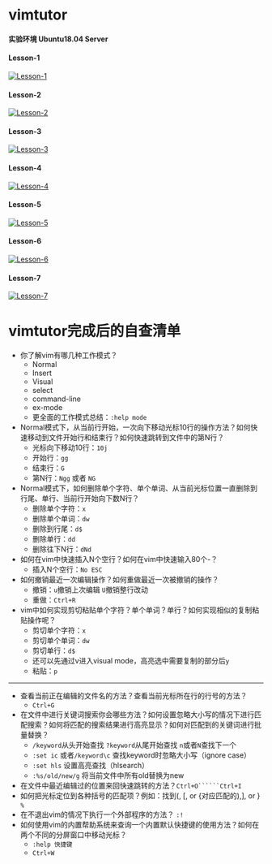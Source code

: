 # vimtutor 

#### 实验环境 Ubuntu18.04 Server

#### Lesson-1
[![Lesson-1](https://asciinema.org/a/237492.png)](https://asciinema.org/a/237492)

#### Lesson-2
[![Lesson-2](https://asciinema.org/a/237510.png)](https://asciinema.org/a/237510)

#### Lesson-3
[![Lesson-3](https://asciinema.org/a/237512.png)](https://asciinema.org/a/237512)

#### Lesson-4
[![Lesson-4](https://asciinema.org/a/241522.png)](https://asciinema.org/a/241522)

#### Lesson-5
[![Lesson-5](https://asciinema.org/a/241523.png)](https://asciinema.org/a/241523)

#### Lesson-6
[![Lesson-6](https://asciinema.org/a/241525.png)](https://asciinema.org/a/241525)

#### Lesson-7
[![Lesson-7](https://asciinema.org/a/241527.png)](https://asciinema.org/a/241527)


# vimtutor完成后的自查清单

* 你了解vim有哪几种工作模式？
	* Normal
	* Insert
	* Visual
	* select
	* command-line 
	* ex-mode 
	* 更全面的工作模式总结：```:help mode```
* Normal模式下，从当前行开始，一次向下移动光标10行的操作方法？如何快速移动到文件开始行和结束行？如何快速跳转到文件中的第N行？
	* 光标向下移动10行：```10j```
	* 开始行：```gg```
	* 结束行：```G```
   * 第N行：```Ngg``` 或者 ```NG``` 
* Normal模式下，如何删除单个字符、单个单词、从当前光标位置一直删除到行尾、单行、当前行开始向下数N行？
	* 删除单个字符：```x```
	* 删除单个单词：```dw```
	* 删除到行尾：```d$```
	* 删除单行：```dd```	
	* 删除往下N行：```dNd```
* 如何在vim中快速插入N个空行？如何在vim中快速输入80个-？
	* 插入N个空行：```No ESC```
* 如何撤销最近一次编辑操作？如何重做最近一次被撤销的操作？
	* 撤销：```u```撤销上次编辑 ```U```撤销整行改动
	* 重做：```Ctrl+R```
* vim中如何实现剪切粘贴单个字符？单个单词？单行？如何实现相似的复制粘贴操作呢？
	* 剪切单个字符：```x```
	* 剪切单个单词：```dw```
	* 剪切单行：```d$```
	* 还可以先通过v进入visual mode，高亮选中需要复制的部分后```y```
	* 粘贴：```p```
	
---

* 查看当前正在编辑的文件名的方法？查看当前光标所在行的行号的方法？
	* ```Ctrl+G```
* 在文件中进行关键词搜索你会哪些方法？如何设置忽略大小写的情况下进行匹配搜索？如何将匹配的搜索结果进行高亮显示？如何对匹配到的关键词进行批量替换？
	* ```/keyword```从头开始查找 ```?keyword```从尾开始查找 ```n```或者```N```查找下一个
	* ```:set ic``` 	或者```/keyword\c``` 查找keyword时忽略大小写（ignore case）
	* ```:set hls``` 设置高亮查找（hlsearch）
	* ```:%s/old/new/g```  将当前文件中所有old替换为new
* 在文件中最近编辑过的位置来回快速跳转的方法？```Ctrl+O``````Ctrl+I```
* 如何把光标定位到各种括号的匹配项？例如：找到(, [, or {对应匹配的),], or } ```%```
* 在不退出vim的情况下执行一个外部程序的方法？ ```:!```
* 如何使用vim的内置帮助系统来查询一个内置默认快捷键的使用方法？如何在两个不同的分屏窗口中移动光标？
	* ```:help 快捷键```
	* ```Ctrl+W```








